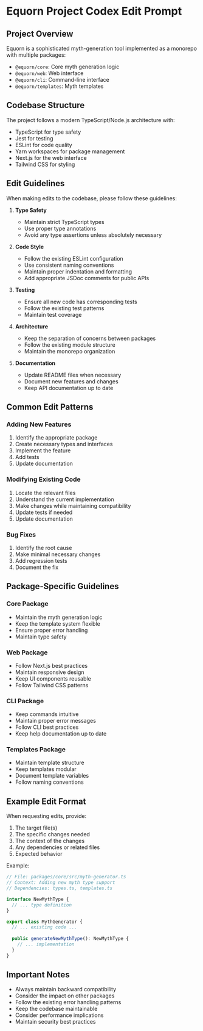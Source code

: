 # Equorn Project Codex Edit Prompt

## Project Overview
Equorn is a sophisticated myth-generation tool implemented as a monorepo with multiple packages:
- `@equorn/core`: Core myth generation logic
- `@equorn/web`: Web interface
- `@equorn/cli`: Command-line interface
- `@equorn/templates`: Myth templates

## Codebase Structure
The project follows a modern TypeScript/Node.js architecture with:
- TypeScript for type safety
- Jest for testing
- ESLint for code quality
- Yarn workspaces for package management
- Next.js for the web interface
- Tailwind CSS for styling

## Edit Guidelines
When making edits to the codebase, please follow these guidelines:

1. **Type Safety**
   - Maintain strict TypeScript types
   - Use proper type annotations
   - Avoid any type assertions unless absolutely necessary

2. **Code Style**
   - Follow the existing ESLint configuration
   - Use consistent naming conventions
   - Maintain proper indentation and formatting
   - Add appropriate JSDoc comments for public APIs

3. **Testing**
   - Ensure all new code has corresponding tests
   - Follow the existing test patterns
   - Maintain test coverage

4. **Architecture**
   - Keep the separation of concerns between packages
   - Follow the existing module structure
   - Maintain the monorepo organization

5. **Documentation**
   - Update README files when necessary
   - Document new features and changes
   - Keep API documentation up to date

## Common Edit Patterns

### Adding New Features
1. Identify the appropriate package
2. Create necessary types and interfaces
3. Implement the feature
4. Add tests
5. Update documentation

### Modifying Existing Code
1. Locate the relevant files
2. Understand the current implementation
3. Make changes while maintaining compatibility
4. Update tests if needed
5. Update documentation

### Bug Fixes
1. Identify the root cause
2. Make minimal necessary changes
3. Add regression tests
4. Document the fix

## Package-Specific Guidelines

### Core Package
- Maintain the myth generation logic
- Keep the template system flexible
- Ensure proper error handling
- Maintain type safety

### Web Package
- Follow Next.js best practices
- Maintain responsive design
- Keep UI components reusable
- Follow Tailwind CSS patterns

### CLI Package
- Keep commands intuitive
- Maintain proper error messages
- Follow CLI best practices
- Keep help documentation up to date

### Templates Package
- Maintain template structure
- Keep templates modular
- Document template variables
- Follow naming conventions

## Example Edit Format
When requesting edits, provide:
1. The target file(s)
2. The specific changes needed
3. The context of the changes
4. Any dependencies or related files
5. Expected behavior

Example:
```typescript
// File: packages/core/src/myth-generator.ts
// Context: Adding new myth type support
// Dependencies: types.ts, templates.ts

interface NewMythType {
  // ... type definition
}

export class MythGenerator {
  // ... existing code ...
  
  public generateNewMythType(): NewMythType {
    // ... implementation
  }
}
```

## Important Notes
- Always maintain backward compatibility
- Consider the impact on other packages
- Follow the existing error handling patterns
- Keep the codebase maintainable
- Consider performance implications
- Maintain security best practices 